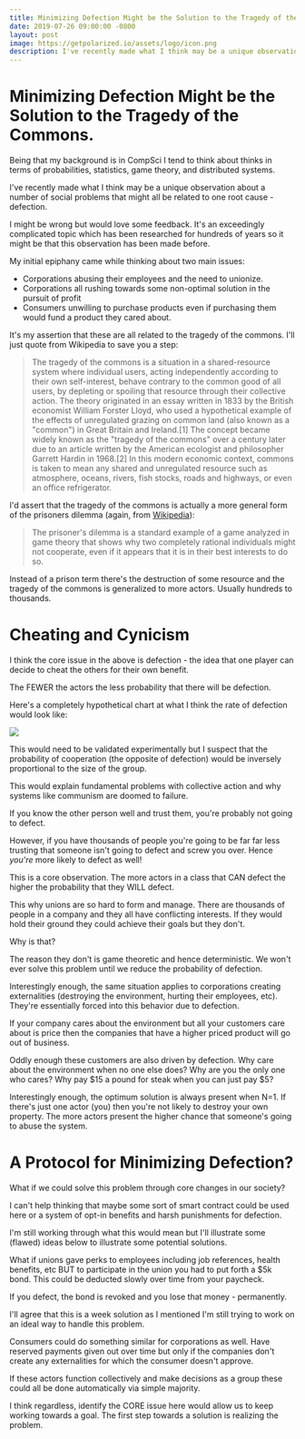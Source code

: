 ```yaml
---
title: Minimizing Defection Might be the Solution to the Tragedy of the Commons 
date: 2019-07-26 09:00:00 -0800
layout: post
image: https://getpolarized.io/assets/logo/icon.png
description: I've recently made what I think may be a unique observation about a number of social problems that might all be related to one root cause - defection.
---
```


# Minimizing Defection Might be the Solution to the Tragedy of the Commons.

Being that my background is in CompSci I tend to think about thinks in terms of probabilities, statistics, game theory, 
and distributed systems.

I've recently made what I think may be a unique observation about a number of social problems that might all be
related to one root cause - defection.

I might be wrong but would love some feedback.  It's an exceedingly complicated topic which has been researched for 
hundreds of years so it might be that this observation has been made before.

My initial epiphany came while thinking about two main issues:

 - Corporations abusing their employees and the need to unionize.
 - Corporations all rushing towards some non-optimal solution in the pursuit of profit
 - Consumers unwilling to purchase products even if purchasing them would fund a product they cared about.
 
It's my assertion that these are all related to the tragedy of the commons. I'll just quote from Wikipedia to save you a step:
 
 > The tragedy of the commons is a situation in a shared-resource system where individual users, acting independently
 according to their own self-interest, behave contrary to the common good of all users, by depleting or spoiling that
 resource through their collective action. The theory originated in an essay written in 1833 by the British economist
 William Forster Lloyd, who used a hypothetical example of the effects of unregulated grazing on common land (also known
 as a "common") in Great Britain and Ireland.[1] The concept became widely known as the "tragedy of the commons" over a
 century later due to an article written by the American ecologist and philosopher Garrett Hardin in 1968.[2] In this
 modern economic context, commons is taken to mean any shared and unregulated resource such as atmosphere, oceans,
 rivers, fish stocks, roads and highways, or even an office refrigerator.

I'd assert that the tragedy of the commons is actually a more general form of the prisoners dilemma (again, from [Wikipedia](https://en.wikipedia.org/wiki/Prisoner%27s_dilemma)):

> The prisoner's dilemma is a standard example of a game analyzed in game theory that shows why two completely rational
individuals might not cooperate, even if it appears that it is in their best interests to do so.

Instead of a prison term there's the destruction of some resource and the tragedy of the commons is generalized to more actors.  Usually hundreds to thousands.

# Cheating and Cynicism

I think the core issue in the above is defection - the idea that one player can decide to cheat the others for their own
benefit.

The FEWER the actors the less probability that there will be defection.

Here's a completely hypothetical chart at what I think the rate of defection would look like:

<img class="img-fluid" src="https://i.imgur.com/GYGoVF4.png">

This would need to be validated experimentally but I suspect that the probability of cooperation (the opposite of
defection) would be inversely proportional to the size of the group. 

This would explain fundamental problems with collective action and why systems like communism are doomed to failure. 

If you know the other person well and trust them, you're probably not going to defect.

However, if you have thousands of people you're going to be far far less trusting that someone isn't going to defect and 
screw you over.  Hence *you're* more likely to defect as well! 

This is a core observation.  The more actors in a class that CAN defect the higher the probability that they WILL defect.

This why unions are so hard to form and manage.  There are thousands of people in a company and they all have conflicting
interests.  If they would hold their ground they could achieve their goals but they don't.  

Why is that?

The reason they don't is game theoretic and hence deterministic.  We won't ever solve this problem until we reduce
the probability of defection.

Interestingly enough, the same situation applies to corporations creating externalities (destroying the environment, 
hurting their employees, etc).  They're essentially forced into this behavior due to defection.

If your company cares about the environment but all your customers care about is price then the companies that have 
a higher priced product will go out of business.

Oddly enough these customers are also driven by defection.  Why care about the environment when no one else does?  Why
are you the only one who cares?  Why pay $15 a pound for steak when you can just pay $5?

Interestingly enough, the optimum solution is always present when N=1.  If there's just one actor (you) then you're not
likely to destroy your own property.  The more actors present the higher chance that someone's going to abuse the system.

# A Protocol for Minimizing Defection?     

What if we could solve this problem through core changes in our society?  

I can't help thinking that maybe some sort of smart contract could be used here or a system of opt-in benefits and harsh 
punishments for defection.

I'm still working through what this would mean but I'll illustrate some (flawed) ideas below to illustrate some potential 
solutions.

What if unions gave perks to employees including job references, health benefits, etc BUT to participate in the union 
you had to put forth a $5k bond.  This could be deducted slowly over time from your paycheck. 

If you defect, the bond is revoked and you lose that money - permanently.

I'll agree that this is a week solution as I mentioned I'm still trying to work on an ideal way to handle this problem.

Consumers could do something similar for corporations as well.  Have reserved payments given out over time but only 
if the companies don't create any externalities for which the consumer doesn't approve. 

If these actors function collectively and make decisions as a group these could all be done automatically via simple
majority.

I think regardless, identify the CORE issue here would allow us to keep working towards a goal.  The first step 
towards a solution is realizing the problem.
